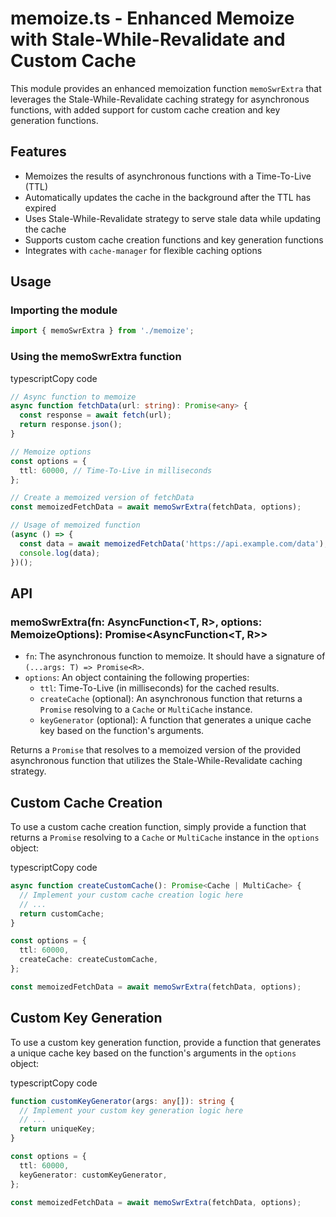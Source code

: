 # memoize.ts - Enhanced Memoize with Stale-While-Revalidate and Custom Cache

This module provides an enhanced memoization function `memoSwrExtra` that leverages the Stale-While-Revalidate caching strategy for asynchronous functions, with added support for custom cache creation and key generation functions.

## Features

- Memoizes the results of asynchronous functions with a Time-To-Live (TTL)
- Automatically updates the cache in the background after the TTL has expired
- Uses Stale-While-Revalidate strategy to serve stale data while updating the cache
- Supports custom cache creation functions and key generation functions
- Integrates with `cache-manager` for flexible caching options

## Usage

### Importing the module

```typescript
import { memoSwrExtra } from './memoize';
```

### Using the memoSwrExtra function

typescriptCopy code

```typescript
// Async function to memoize
async function fetchData(url: string): Promise<any> {
  const response = await fetch(url);
  return response.json();
}

// Memoize options
const options = {
  ttl: 60000, // Time-To-Live in milliseconds
};

// Create a memoized version of fetchData
const memoizedFetchData = await memoSwrExtra(fetchData, options);

// Usage of memoized function
(async () => {
  const data = await memoizedFetchData('https://api.example.com/data');
  console.log(data);
})();
```

## API

### memoSwrExtra(fn: AsyncFunction<T, R>, options: MemoizeOptions): Promise<AsyncFunction<T, R>>

- `fn`: The asynchronous function to memoize. It should have a signature of `(...args: T) => Promise<R>`.
- `options`: An object containing the following properties:
  - `ttl`: Time-To-Live (in milliseconds) for the cached results.
  - `createCache` (optional): An asynchronous function that returns a `Promise` resolving to a `Cache` or `MultiCache` instance.
  - `keyGenerator` (optional): A function that generates a unique cache key based on the function's arguments.

Returns a `Promise` that resolves to a memoized version of the provided asynchronous function that utilizes the Stale-While-Revalidate caching strategy.

## Custom Cache Creation

To use a custom cache creation function, simply provide a function that returns a `Promise` resolving to a `Cache` or `MultiCache` instance in the `options` object:

typescriptCopy code

```typescript
async function createCustomCache(): Promise<Cache | MultiCache> {
  // Implement your custom cache creation logic here
  // ...
  return customCache;
}

const options = {
  ttl: 60000,
  createCache: createCustomCache,
};

const memoizedFetchData = await memoSwrExtra(fetchData, options);
```

## Custom Key Generation

To use a custom key generation function, provide a function that generates a unique cache key based on the function's arguments in the `options` object:

typescriptCopy code

```typescript
function customKeyGenerator(args: any[]): string {
  // Implement your custom key generation logic here
  // ...
  return uniqueKey;
}

const options = {
  ttl: 60000,
  keyGenerator: customKeyGenerator,
};

const memoizedFetchData = await memoSwrExtra(fetchData, options);
```
